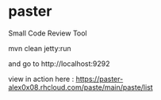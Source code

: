 paster
======

Small Code Review Tool

mvn clean jetty:run

and go to http://localhost:9292

view in action here : https://paster-alex0x08.rhcloud.com/paste/main/paste/list
